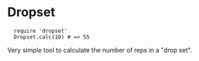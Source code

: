 Dropset
=======

      require 'dropset'
      Dropset.calc(10) # => 55

Very simple tool to calculate the number of reps in a "drop set".
